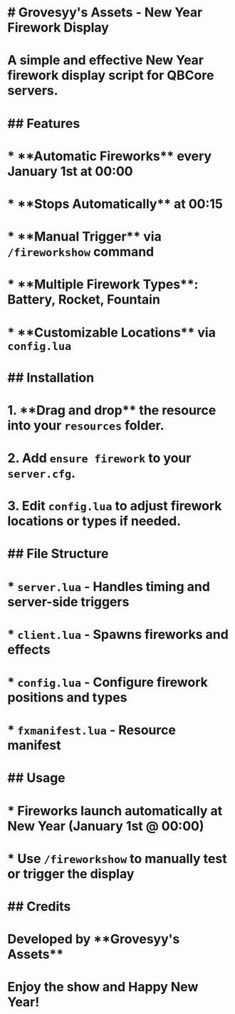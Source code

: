 # \# Grovesyy's Assets - New Year Firework Display

# 

# A simple and effective New Year firework display script for QBCore servers.

# 

# \## Features

# 

# \* \*\*Automatic Fireworks\*\* every January 1st at 00:00

# \* \*\*Stops Automatically\*\* at 00:15

# \* \*\*Manual Trigger\*\* via `/fireworkshow` command

# \* \*\*Multiple Firework Types\*\*: Battery, Rocket, Fountain

# \* \*\*Customizable Locations\*\* via `config.lua`

# 

# \## Installation

# 

# 1\. \*\*Drag and drop\*\* the resource into your `resources` folder.

# 2\. Add `ensure firework` to your `server.cfg`.

# 3\. Edit `config.lua` to adjust firework locations or types if needed.

# 

# \## File Structure

# 

# \* `server.lua` - Handles timing and server-side triggers

# \* `client.lua` - Spawns fireworks and effects

# \* `config.lua` - Configure firework positions and types

# \* `fxmanifest.lua` - Resource manifest

# 

# \## Usage

# 

# \* Fireworks launch automatically at New Year (January 1st @ 00:00)

# \* Use `/fireworkshow` to manually test or trigger the display

# 

# \## Credits

# 

# Developed by \*\*Grovesyy's Assets\*\*

# 

# Enjoy the show and Happy New Year!

